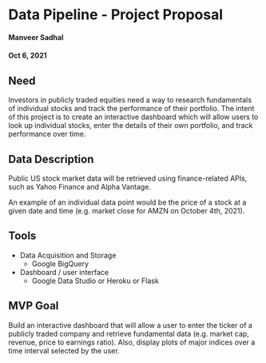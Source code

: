 # Data Pipeline - Project Proposal

#### Manveer Sadhal
#### Oct 6, 2021

## Need
Investors in publicly traded equities need a way to research fundamentals of individual stocks and track the performance of their portfolio. The intent of this project is to create an interactive dashboard which will allow users to look up individual stocks, enter the details of their own portfolio, and track performance over time.

## Data Description
Public US stock market data will be retrieved using finance-related APIs, such as Yahoo Finance and Alpha Vantage.

An example of an individual data point would be the price of a stock at a given date and time (e.g. market close for AMZN on October 4th, 2021).

## Tools
- Data Acquisition and Storage
    - Google BigQuery
- Dashboard / user interface
    - Google Data Studio or Heroku or Flask

## MVP Goal
Build an interactive dashboard that will allow a user to enter the ticker of a publicly traded company and retrieve fundamental data (e.g. market cap, revenue, price to earnings ratio). Also, display plots of major indices over a time interval selected by the user.